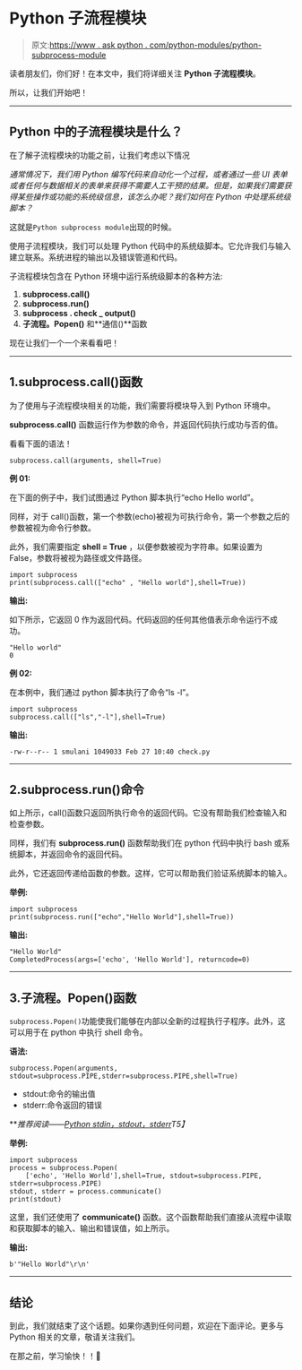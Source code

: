 # Python 子流程模块

> 原文:[https://www . ask python . com/python-modules/python-subprocess-module](https://www.askpython.com/python-modules/python-subprocess-module)

读者朋友们，你们好！在本文中，我们将详细关注 **Python 子流程模块**。

所以，让我们开始吧！

* * *

## Python 中的子流程模块是什么？

在了解子流程模块的功能之前，让我们考虑以下情况

*通常情况下，我们用 Python 编写代码来自动化一个过程，或者通过一些 UI 表单或者任何与数据相关的表单来获得不需要人工干预的结果。但是，如果我们需要获得某些操作或功能的系统级信息，该怎么办呢？我们如何在 Python 中处理系统级脚本？*

这就是`Python subprocess module`出现的时候。

使用子流程模块，我们可以处理 Python 代码中的系统级脚本。它允许我们与输入建立联系。系统进程的输出以及错误管道和代码。

子流程模块包含在 Python 环境中运行系统级脚本的各种方法:

1.  **subprocess.call()**
2.  **subprocess.run()**
3.  **subprocess . check _ output()**
4.  **子流程。Popen()** 和**通信()**函数

现在让我们一个一个来看看吧！

* * *

## 1.subprocess.call()函数

为了使用与子流程模块相关的功能，我们需要将模块导入到 Python 环境中。

**subprocess.call()** 函数运行作为参数的命令，并返回代码执行成功与否的值。

看看下面的语法！

```
subprocess.call(arguments, shell=True)

```

**例 01:**

在下面的例子中，我们试图通过 Python 脚本执行“echo Hello world”。

同样，对于 call()函数，第一个参数(echo)被视为可执行命令，第一个参数之后的参数被视为命令行参数。

此外，我们需要指定 **shell = True** ，以便参数被视为字符串。如果设置为 False，参数将被视为路径或文件路径。

```
import subprocess
print(subprocess.call(["echo" , "Hello world"],shell=True))

```

**输出:**

如下所示，它返回 0 作为返回代码。代码返回的任何其他值表示命令运行不成功。

```
"Hello world"
0

```

**例 02:**

在本例中，我们通过 python 脚本执行了命令“ls -l”。

```
import subprocess
subprocess.call(["ls","-l"],shell=True)

```

**输出:**

```
-rw-r--r-- 1 smulani 1049033 Feb 27 10:40 check.py

```

* * *

## 2.subprocess.run()命令

如上所示，call()函数只返回所执行命令的返回代码。它没有帮助我们检查输入和检查参数。

同样，我们有 **subprocess.run()** 函数帮助我们在 python 代码中执行 bash 或系统脚本，并返回命令的返回代码。

此外，它还返回传递给函数的参数。这样，它可以帮助我们验证系统脚本的输入。

**举例:**

```
import subprocess
print(subprocess.run(["echo","Hello World"],shell=True))

```

**输出:**

```
"Hello World"
CompletedProcess(args=['echo', 'Hello World'], returncode=0)

```

* * *

## 3.子流程。Popen()函数

`subprocess.Popen()`功能使我们能够在内部以全新的过程执行子程序。此外，这可以用于在 python 中执行 shell 命令。

**语法:**

```
subprocess.Popen(arguments, stdout=subprocess.PIPE,stderr=subprocess.PIPE,shell=True)

```

*   stdout:命令的输出值
*   stderr:命令返回的错误

***推荐阅读——[Python stdin，stdout，stderr](https://www.askpython.com/python/python-stdin-stdout-stderr)*T5】**

**举例:**

```
import subprocess
process = subprocess.Popen(
    ['echo', 'Hello World'],shell=True, stdout=subprocess.PIPE, stderr=subprocess.PIPE)
stdout, stderr = process.communicate()
print(stdout)

```

这里，我们还使用了 **communicate()** 函数。这个函数帮助我们直接从流程中读取和获取脚本的输入、输出和错误值，如上所示。

**输出:**

```
b'"Hello World"\r\n'

```

* * *

## 结论

到此，我们就结束了这个话题。如果你遇到任何问题，欢迎在下面评论。更多与 Python 相关的文章，敬请关注我们。

在那之前，学习愉快！！🙂